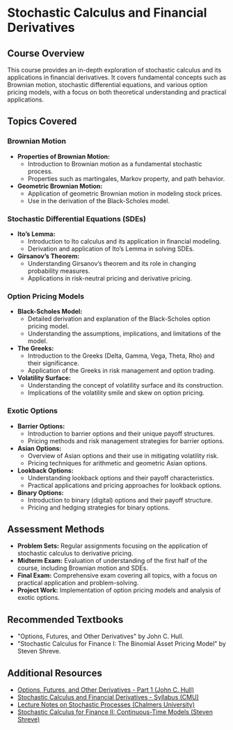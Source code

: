 # Stochastic Calculus and Financial Derivatives

## Course Overview
This course provides an in-depth exploration of stochastic calculus and its applications in financial derivatives. It covers fundamental concepts such as Brownian motion, stochastic differential equations, and various option pricing models, with a focus on both theoretical understanding and practical applications.

## Topics Covered

### Brownian Motion
- **Properties of Brownian Motion:**
  - Introduction to Brownian motion as a fundamental stochastic process.
  - Properties such as martingales, Markov property, and path behavior.
- **Geometric Brownian Motion:**
  - Application of geometric Brownian motion in modeling stock prices.
  - Use in the derivation of the Black-Scholes model.

### Stochastic Differential Equations (SDEs)
- **Ito’s Lemma:**
  - Introduction to Ito calculus and its application in financial modeling.
  - Derivation and application of Ito’s Lemma in solving SDEs.
- **Girsanov’s Theorem:**
  - Understanding Girsanov’s theorem and its role in changing probability measures.
  - Applications in risk-neutral pricing and derivative pricing.

### Option Pricing Models
- **Black-Scholes Model:**
  - Detailed derivation and explanation of the Black-Scholes option pricing model.
  - Understanding the assumptions, implications, and limitations of the model.
- **The Greeks:**
  - Introduction to the Greeks (Delta, Gamma, Vega, Theta, Rho) and their significance.
  - Application of the Greeks in risk management and option trading.
- **Volatility Surface:**
  - Understanding the concept of volatility surface and its construction.
  - Implications of the volatility smile and skew on option pricing.

### Exotic Options
- **Barrier Options:**
  - Introduction to barrier options and their unique payoff structures.
  - Pricing methods and risk management strategies for barrier options.
- **Asian Options:**
  - Overview of Asian options and their use in mitigating volatility risk.
  - Pricing techniques for arithmetic and geometric Asian options.
- **Lookback Options:**
  - Understanding lookback options and their payoff characteristics.
  - Practical applications and pricing approaches for lookback options.
- **Binary Options:**
  - Introduction to binary (digital) options and their payoff structure.
  - Pricing and hedging strategies for binary options.

## Assessment Methods
- **Problem Sets:** Regular assignments focusing on the application of stochastic calculus to derivative pricing.
- **Midterm Exam:** Evaluation of understanding of the first half of the course, including Brownian motion and SDEs.
- **Final Exam:** Comprehensive exam covering all topics, with a focus on practical application and problem-solving.
- **Project Work:** Implementation of option pricing models and analysis of exotic options.

## Recommended Textbooks
- "Options, Futures, and Other Derivatives" by John C. Hull.
- "Stochastic Calculus for Finance I: The Binomial Asset Pricing Model" by Steven Shreve.

## Additional Resources
- [Options, Futures, and Other Derivatives - Part 1 (John C. Hull)](https://faculty.ksu.edu.sa/sites/default/files/options_futures_and_other_derivatives_8th_ed_part1.pdf)
- [Stochastic Calculus and Financial Derivatives - Syllabus (CMU)](https://www.math.cmu.edu/users/scottrob/teaching/46944_Syllabus.pdf)
- [Lecture Notes on Stochastic Processes (Chalmers University)](https://www.math.chalmers.se/Math/Grundutb/CTH/tma285/1617/Lecture_Notes10.pdf)
- [Stochastic Calculus for Finance II: Continuous-Time Models (Steven Shreve)](https://files.owenoertell.com/textbooks/finance/stochCal2-shreve.pdf)
